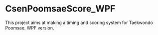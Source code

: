 # CsenPoomsaeScore_WPF
This project aims at making a timing and scoring system for Taekwondo Poomsae. WPF version.
